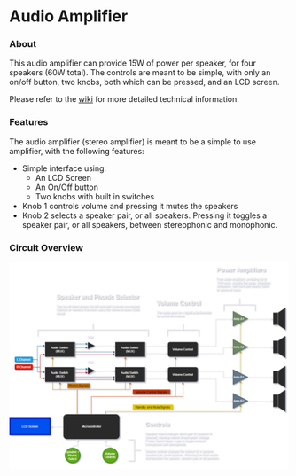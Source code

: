 # Audio Amplifier
### About

This audio amplifier can provide 15W of power per speaker, for four speakers (60W total).
The controls are meant to be simple, with only an on/off button, two knobs, both which can be pressed, and an LCD screen.

Please refer to the [wiki](https://github.com/zlaast/Audio-Amplifier/wiki) for more detailed technical information.

### Features

The audio amplifier (stereo amplifier) is meant to be a simple to use amplifier, with the following features:

- Simple interface using:
  - An LCD Screen
  - An On/Off button
  - Two knobs with built in switches
- Knob 1 controls volume and pressing it mutes the speakers
- Knob 2 selects a speaker pair, or all speakers. Pressing it toggles a speaker pair, or all speakers, between stereophonic and monophonic.

### Circuit Overview

![Audio Amplifier](https://github.com/zlaast/Audio-Amplifier/blob/main/Images/Amplifier%20-%20Flow%20Chart.png)



